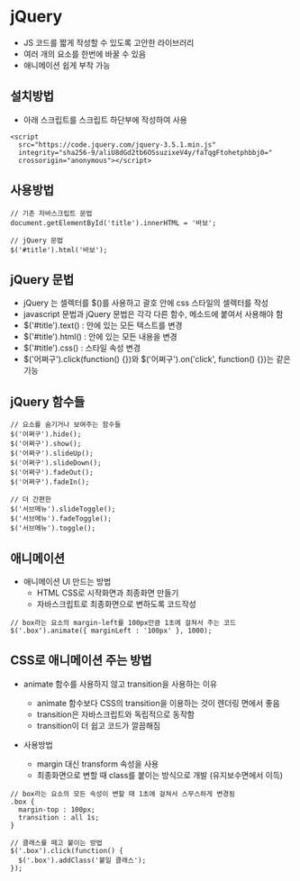 # jQuery

- JS 코드를 짧게 작성할 수 있도록 고안한 라이브러리
- 여러 개의 요소를 한번에 바꿀 수 있음
- 애니메이션 쉽게 부착 가능

## 설치방법
- 아래 스크립트를 스크립트 하단부에 작성하여 사용
```
<script
  src="https://code.jquery.com/jquery-3.5.1.min.js"
  integrity="sha256-9/aliU8dGd2tb6OSsuzixeV4y/faTqgFtohetphbbj0="
  crossorigin="anonymous"></script>
```

## 사용방법
```
// 기존 자바스크립트 문법
document.getElementById('title').innerHTML = '바보';

// jQuery 문법
$('#title').html('바보');
```

## jQuery 문법
- jQuery 는 셀렉터를 $()를 사용하고 괄호 안에 css 스타일의 셀렉터를 작성
- javascript 문법과 jQuery 문법은 각각 다른 함수, 메소드에 붙여서 사용해야 함
- $('#title').text() : 안에 있는 모든 텍스트를 변경
- $('#title').html() : 안에 있는 모든 내용을 변경
- $('#title').css() : 스타일 속성 변경
- $('어쩌구').click(function() {})와 $('어쩌구').on('click', function() {})는 같은 기능

## jQuery 함수들
```
// 요소를 숨기거나 보여주는 함수들
$('어쩌구').hide();
$('어쩌구').show();
$('어쩌구').slideUp();
$('어쩌구').slideDown();
$('어쩌구').fadeOut();
$('어쩌구').fadeIn();

// 더 간편한 
$('서브메뉴').slideToggle();
$('서브메뉴').fadeToggle();
$('서브메뉴').toggle();
```

## 애니메이션
- 애니메이션 UI 만드는 방법
  - HTML CSS로 시작화면과 최종화면 만들기
  - 자바스크립트로 최종화면으로 변하도록 코드작성

```
// box라는 요소의 margin-left를 100px만큼 1초에 걸쳐서 주는 코드
$('.box').animate({ marginLeft : '100px' }, 1000);
```

## CSS로 애니메이션 주는 방법
- animate 함수를 사용하지 않고 transition을 사용하는 이유
  - animate 함수보다 CSS의 transition을 이용하는 것이 렌더링 면에서 좋음
  - transition은 자바스크립트와 독립적으로 동작함
  - transition이 더 쉽고 코드가 깔끔해짐

- 사용방법
  - margin 대신 transform 속성을 사용
  - 최종화면으로 변할 때 class를 붙이는 방식으로 개발 (유지보수면에서 이득)
```
// box라는 요소의 모든 속성이 변할 때 1초에 걸쳐서 스무스하게 변경됨
.box {
  margin-top : 100px;
  transition : all 1s;
}

// 클래스를 떼고 붙이는 방법
$('.box').click(function() {
  $('.box').addClass('붙일 클래스');
});
```




















